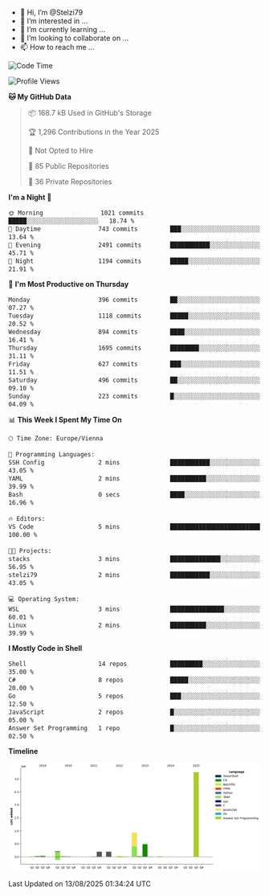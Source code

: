 - 👋 Hi, I’m @Stelzi79
- 👀 I’m interested in ...
- 🌱 I’m currently learning ...
- 💞️ I’m looking to collaborate on ...
- 📫 How to reach me ...

<!--START_SECTION:waka-->
![Code Time](http://img.shields.io/badge/Code%20Time-1%2C142%20hrs%2058%20mins-blue)

![Profile Views](http://img.shields.io/badge/Profile%20Views-0-blue)

**🐱 My GitHub Data** 

> 📦 168.7 kB Used in GitHub's Storage 
 > 
> 🏆 1,296 Contributions in the Year 2025
 > 
> 🚫 Not Opted to Hire
 > 
> 📜 85 Public Repositories 
 > 
> 🔑 36 Private Repositories 
 > 
**I'm a Night 🦉** 

```text
🌞 Morning                1021 commits        █████░░░░░░░░░░░░░░░░░░░░   18.74 % 
🌆 Daytime                743 commits         ███░░░░░░░░░░░░░░░░░░░░░░   13.64 % 
🌃 Evening                2491 commits        ███████████░░░░░░░░░░░░░░   45.71 % 
🌙 Night                  1194 commits        █████░░░░░░░░░░░░░░░░░░░░   21.91 % 
```
📅 **I'm Most Productive on Thursday** 

```text
Monday                   396 commits         ██░░░░░░░░░░░░░░░░░░░░░░░   07.27 % 
Tuesday                  1118 commits        █████░░░░░░░░░░░░░░░░░░░░   20.52 % 
Wednesday                894 commits         ████░░░░░░░░░░░░░░░░░░░░░   16.41 % 
Thursday                 1695 commits        ████████░░░░░░░░░░░░░░░░░   31.11 % 
Friday                   627 commits         ███░░░░░░░░░░░░░░░░░░░░░░   11.51 % 
Saturday                 496 commits         ██░░░░░░░░░░░░░░░░░░░░░░░   09.10 % 
Sunday                   223 commits         █░░░░░░░░░░░░░░░░░░░░░░░░   04.09 % 
```


📊 **This Week I Spent My Time On** 

```text
🕑︎ Time Zone: Europe/Vienna

💬 Programming Languages: 
SSH Config               2 mins              ███████████░░░░░░░░░░░░░░   43.05 % 
YAML                     2 mins              ██████████░░░░░░░░░░░░░░░   39.99 % 
Bash                     0 secs              ████░░░░░░░░░░░░░░░░░░░░░   16.96 % 

🔥 Editors: 
VS Code                  5 mins              █████████████████████████   100.00 % 

🐱‍💻 Projects: 
stacks                   3 mins              ██████████████░░░░░░░░░░░   56.95 % 
stelzi79                 2 mins              ███████████░░░░░░░░░░░░░░   43.05 % 

💻 Operating System: 
WSL                      3 mins              ███████████████░░░░░░░░░░   60.01 % 
Linux                    2 mins              ██████████░░░░░░░░░░░░░░░   39.99 % 
```

**I Mostly Code in Shell** 

```text
Shell                    14 repos            █████████░░░░░░░░░░░░░░░░   35.00 % 
C#                       8 repos             █████░░░░░░░░░░░░░░░░░░░░   20.00 % 
Go                       5 repos             ███░░░░░░░░░░░░░░░░░░░░░░   12.50 % 
JavaScript               2 repos             █░░░░░░░░░░░░░░░░░░░░░░░░   05.00 % 
Answer Set Programming   1 repo              █░░░░░░░░░░░░░░░░░░░░░░░░   02.50 % 
```



**Timeline**

![Lines of Code chart](https://raw.githubusercontent.com/Stelzi79/Stelzi79/main/assets/bar_graph.png)


 Last Updated on 13/08/2025 01:34:24 UTC
<!--END_SECTION:waka-->

<!---
Stelzi79/Stelzi79 is a ✨ special ✨ repository because its `README.md` (this file) appears on your GitHub profile.
You can click the Preview link to take a look at your changes.
--->
